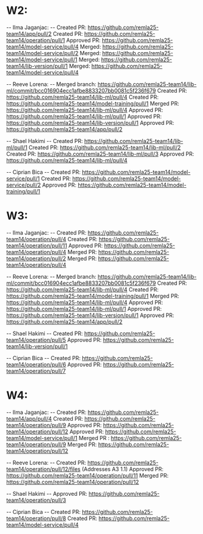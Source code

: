 # W2:
-- Ilma Jaganjac: --
Created PR: https://github.com/remla25-team14/app/pull/2
Created PR: https://github.com/remla25-team14/operation/pull/1
Approved PR: https://github.com/remla25-team14/model-service/pull/4
Merged: https://github.com/remla25-team14/model-service/pull/2
Merged: https://github.com/remla25-team14/model-service/pull/1
Merged: https://github.com/remla25-team14/lib-version/pull/1
Merged: https://github.com/remla25-team14/model-service/pull/4


-- Reeve Lorena: --
Merged branch: https://github.com/remla25-team14/lib-ml/commit/bcc016904ecc1afbe8833207bb0081c5f236f679
Created PR: https://github.com/remla25-team14/lib-ml/pull/4
Created PR: https://github.com/remla25-team14/model-training/pull/1
Merged PR: https://github.com/remla25-team14/lib-ml/pull/4
Approved PR: https://github.com/remla25-team14/lib-ml/pull/1
Approved PR: https://github.com/remla25-team14/lib-version/pull/1
Approved PR: https://github.com/remla25-team14/app/pull/2

-- Shael Hakimi --
Created PR: https://github.com/remla25-team14/lib-ml/pull/1
Created PR: https://github.com/remla25-team14/lib-ml/pull/2
Created PR: https://github.com/remla25-team14/lib-ml/pull/3
Approved PR: https://github.com/remla25-team14/lib-ml/pull/4

-- Ciprian Bica --
Created PR: https://github.com/remla25-team14/model-service/pull/1
Created PR: https://github.com/remla25-team14/model-service/pull/2
Approved PR: https://github.com/remla25-team14/model-training/pull/1

# W3:
-- Ilma Jaganjac: --
Created PR: https://github.com/remla25-team14/operation/pull/4
Created PR: https://github.com/remla25-team14/operation/pull/11
Approved PR: https://github.com/remla25-team14/operation/pull/4
Merged PR: https://github.com/remla25-team14/operation/pull/2
Merged PR: https://github.com/remla25-team14/operation/pull/4

-- Reeve Lorena: --
Merged branch: https://github.com/remla25-team14/lib-ml/commit/bcc016904ecc1afbe8833207bb0081c5f236f679
Created PR: https://github.com/remla25-team14/lib-ml/pull/4
Created PR: https://github.com/remla25-team14/model-training/pull/1
Merged PR: https://github.com/remla25-team14/lib-ml/pull/4
Approved PR: https://github.com/remla25-team14/lib-ml/pull/1
Approved PR: https://github.com/remla25-team14/lib-version/pull/1
Approved PR: https://github.com/remla25-team14/app/pull/2

-- Shael Hakimi --
Created PR: https://github.com/remla25-team14/operation/pull/5
Approved PR: https://github.com/remla25-team14/lib-version/pull/1

-- Ciprian Bica --
Created PR: https://github.com/remla25-team14/operation/pull/6
Approved PR: https://github.com/remla25-team14/operation/pull/7

# W4:
-- Ilma Jaganjac: --
Created PR: https://github.com/remla25-team14/app/pull/4
Created PR: https://github.com/remla25-team14/operation/pull/9
Approved PR: https://github.com/remla25-team14/operation/pull/12
Approved PR: https://github.com/remla25-team14/model-service/pull/1
Merged PR : https://github.com/remla25-team14/operation/pull/9
Merged PR: https://github.com/remla25-team14/operation/pull/12

-- Reeve Lorena: --
Created PR: https://github.com/remla25-team14/operation/pull/12/files (Addresses A3 1.1)
Approved PR: https://github.com/remla25-team14/operation/pull/11
Merged PR: https://github.com/remla25-team14/operation/pull/12

-- Shael Hakimi --
Approved PR: https://github.com/remla25-team14/operation/pull/3

-- Ciprian Bica --
Created PR: https://github.com/remla25-team14/operation/pull/8
Created PR: https://github.com/remla25-team14/model-service/pull/4
